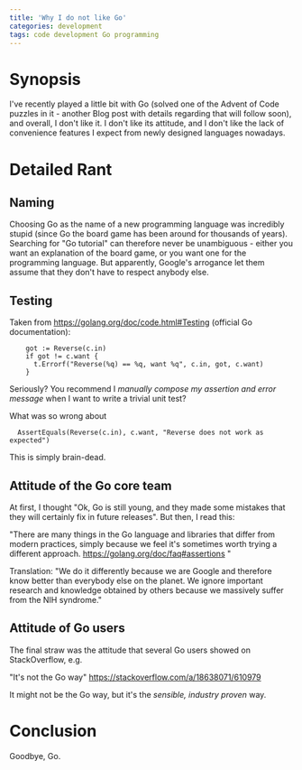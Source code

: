 ```yaml
---
title: 'Why I do not like Go'
categories: development
tags: code development Go programming
---
```


# Synopsis
I've recently played a little bit with Go (solved one of the Advent of Code puzzles in it - another Blog post with details regarding that will follow soon), and overall, I don't like it. I don't like its attitude, and I don't like the lack of convenience features I expect from newly designed languages nowadays.

# Detailed Rant

## Naming
Choosing Go as the name of a new programming language was incredibly stupid (since Go the board game has been around for thousands of years). Searching for "Go tutorial" can therefore never be unambiguous - either you want an explanation of the board game, or you want one for the programming language. But apparently, Google's arrogance let them assume that they don't have to respect anybody else.

## Testing 
Taken from https://golang.org/doc/code.html#Testing (official Go documentation):

```
    got := Reverse(c.in)
    if got != c.want {
      t.Errorf("Reverse(%q) == %q, want %q", c.in, got, c.want)
    }
```

Seriously? You recommend I *manually compose my assertion and error message* when I want to write a trivial unit test?

What was so wrong about

```
  AssertEquals(Reverse(c.in), c.want, "Reverse does not work as expected")
```

This is simply brain-dead.

## Attitude of the Go core team
At first, I thought "Ok, Go is still young, and they made some mistakes that they will certainly fix in future releases". But then, I read this: 

"There are many things in the Go language and libraries that differ from modern practices, simply because we feel it's sometimes worth trying a different approach. https://golang.org/doc/faq#assertions
"

Translation: "We do it differently because we are Google and therefore know better than everybody else on the planet. We ignore important research and knowledge obtained by others because we massively suffer from the NIH syndrome."

## Attitude of Go users
The final straw was the attitude that several Go users showed on StackOverflow, e.g. 

 "It's not the Go way" https://stackoverflow.com/a/18638071/610979  

It might not be the Go way, but it's the *sensible, industry proven* way. 

# Conclusion
Goodbye, Go.

 

 
